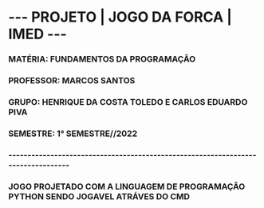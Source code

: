 <h1> --- PROJETO | JOGO DA FORCA | IMED --- </h1>
<h3> MATÉRIA: FUNDAMENTOS DA PROGRAMAÇÃO </h3>
<h3> PROFESSOR: MARCOS SANTOS </h3>
<h3> GRUPO: HENRIQUE DA COSTA TOLEDO E CARLOS EDUARDO PIVA </h3>
<h3> SEMESTRE: 1° SEMESTRE//2022 </h3>
<h3> --------------------------------------------------------------------------------- </h3>
<h3> JOGO PROJETADO COM A LINGUAGEM DE PROGRAMAÇÃO PYTHON SENDO JOGAVEL ATRÁVES DO CMD </h3>
